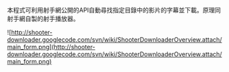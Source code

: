 本程式可利用射手網公開的API自動尋找指定目錄中的影片的字幕並下載。原理同射手網自製的射手播放器。

![http://shooter-downloader.googlecode.com/svn/wiki/ShooterDownloaderOverview.attach/main_form.png](http://shooter-downloader.googlecode.com/svn/wiki/ShooterDownloaderOverview.attach/main_form.png)